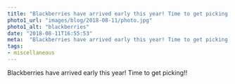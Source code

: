 ```yaml
---
title: "Blackberries have arrived early this year! Time to get picking!!"
photo1_url: "images/blog/2018-08-11/photo.jpg"
photo1_alt: "blackberries"
date: "2018-08-11T16:55:53"
meta:  "Blackberries have arrived early this year! Time to get picking!!"
tags:
- miscellaneous
---
```

Blackberries have arrived early this year! Time to get picking!!
